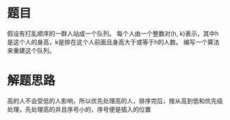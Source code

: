 # 题目
假设有打乱顺序的一群人站成一个队列。 每个人由一个整数对(h, k)表示，其中h是这个人的身高，k是排在这个人前面且身高大于或等于h的人数。 编写一个算法来重建这个队列。

# 解题思路
高的人不会受低的人影响，所以优先处理高的人，排序完后，按从高到低和优先级处理，先处理高的并且序号小的，序号便是插入的位置